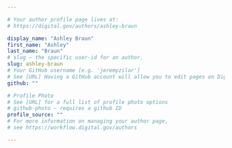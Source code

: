```yaml
---

# Your author profile page lives at:
# https://digital.gov/authors/ashley-braun

display_name: "Ashley Braun"
first_name: "Ashley"
last_name: "Braun"
# slug — the specific user-id for an author.
slug: ashley-braun
# Your GitHub username [e.g. 'jeremyzilar']
# See [URL] Having a GitHub account will allow you to edit pages on DigitalGov. The image used in your GitHub account can also be used to populate your digital.gov profile photo.
github: ""

# Profile Photo
# See [URL] for a full list of profile photo options
# github-photo — requires a github ID
profile_source: ""
# For more information on managing your author page,
# see https://workflow.digital.gov/authors

---
```

